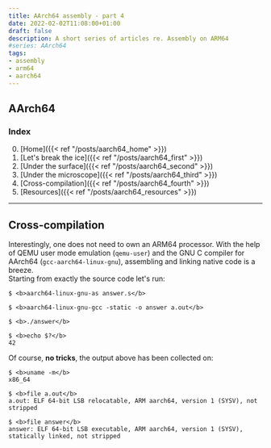 ```yaml
---
title: AArch64 assembly - part 4
date: 2022-02-02T11:08:00+01:00
draft: false
description: A short series of articles re. Assembly on ARM64
#series: AArch64
tags:
- assembly
- arm64
- aarch64
---
```


## AArch64

### Index
0. [Home]({{< ref "/posts/aarch64_home" >}})</br>
1. [Let's break the ice]({{< ref "/posts/aarch64_first" >}})</br>
2. [Under the surface]({{< ref "/posts/aarch64_second" >}})</br>
3. [Under the microscope]({{< ref "/posts/aarch64_third" >}})</br>
4. [Cross-compilation]({{< ref "/posts/aarch64_fourth" >}})</br>
5. [Resources]({{< ref "/posts/aarch64_resources" >}})</br>

----

## Cross-compilation
Interestingly, one does not need to own an ARM64 processor. With the help of QEMU user mode emulation (`qemu-user`) and the GNU C compiler for AArch64 (`gcc-aarch64-linux-gnu`), assembling and linking native code is a breeze.</br>
Starting from exactly the source code let's run:
```
$ <b>aarch64-linux-gnu-as answer.s</b>

$ <b>aarch64-linux-gnu-gcc -static -o answer a.out</b>

$ <b>./answer</b>

$ <b>echo $?</b>
42
```

Of course, **no tricks**, the output above has been collected on:
```
$ <b>uname -m</b>
x86_64

$ <b>file a.out</b>
a.out: ELF 64-bit LSB relocatable, ARM aarch64, version 1 (SYSV), not stripped

$ <b>file answer</b>
answer: ELF 64-bit LSB executable, ARM aarch64, version 1 (SYSV), statically linked, not stripped
```

